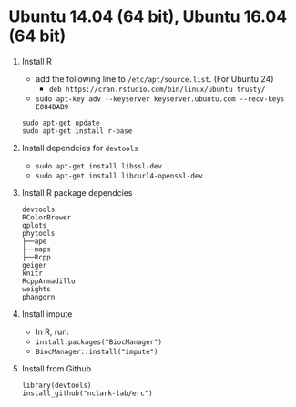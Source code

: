 

# Ubuntu 14.04 (64 bit), Ubuntu 16.04 (64 bit)
1. Install R
   - add the following line to `/etc/apt/source.list`.
   (For Ubuntu 24)
     - `deb https://cran.rstudio.com/bin/linux/ubuntu trusty/`
   - `sudo apt-key adv --keyserver keyserver.ubuntu.com --recv-keys E084DAB9`
   ```
   sudo apt-get update
   sudo apt-get install r-base
   ```
2. Install dependcies for `devtools`
   - `sudo apt-get install libssl-dev`
   - `sudo apt-get install libcurl4-openssl-dev`
3. Install R package dependcies
   ```
   devtools
   RColorBrewer
   gplots
   phytools
   ├──ape
   ├──maps
   ├──Rcpp
   geiger
   knitr
   RcppArmadillo
   weights
   phangorn
   ```
4. Install impute
   -   In R, run:
      -   `install.packages("BiocManager")`
      -   `BiocManager::install("impute")`

4. Install from Github
   ```
   library(devtools)
   install_github("nclark-lab/erc")
   ```
